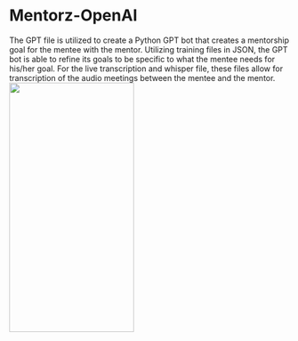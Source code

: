 # Mentorz-OpenAI

The GPT file is utilized to create a Python GPT bot that creates a mentorship goal for the mentee with the mentor. Utilizing training files in JSON, the GPT 
bot is able to refine its goals to be specific to what the mentee needs for his/her goal. For the live transcription and whisper file, these files allow for transcription 
of the audio meetings between the mentee and the mentor.
<img src="https://github.com/efang12-stack/Mentorz-OpenAI/assets/122645724/83340885-0deb-4e6c-beb0-d93dd3f9b929" width="224" height="448">

